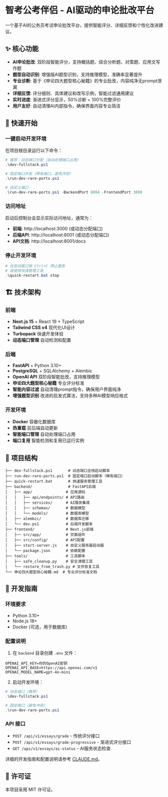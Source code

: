 # 智考公考伴侣 - AI驱动的申论批改平台

一个基于AI的公务员考试申论批改平台，提供智能评分、详细反馈和个性化改进建议。

## ✨ 核心功能

- **AI申论批改**: 双阶段智能评分，支持概括题、综合分析题、对策题、应用文写作题
- **题型自动识别**: 增强版AI题型识别，支持推理模型，准确率显著提升
- **专业诊断**: 基于《申论四大题型核心秘籍》的专业批改，内容纯净无prompt泄漏
- **详细反馈**: 评分细则、具体建议和改写示例，智能过滤通用建议
- **实时进度**: 渐进式评分显示，50%诊断 + 100%完整评价
- **用户友好**: 自动清理AI内部指令，确保界面内容专业简洁

## 🚀 快速开始

### 一键启动开发环境

在项目根目录运行以下命令：

```powershell
# 推荐：动态端口分配（自动处理端口占用）
.\dev-fullstack.ps1

# 固定端口开发（稀有端口，避免冲突）
.\run-dev-rare-ports.ps1

# 自定义端口
.\run-dev-rare-ports.ps1 -BackendPort 8004 -FrontendPort 3000
```

### 访问地址

启动后控制台会显示实际访问地址，通常为：
- **前端**: http://localhost:3000 (或动态分配端口)
- **后端API**: http://localhost:8001 (或动态分配端口)
- **API文档**: http://localhost:8001/docs

### 停止开发环境

```powershell
# 在启动窗口按 Ctrl+C 停止服务
# 或使用快速管理工具
.\quick-restart.bat stop
```

## 🏗️ 技术架构

### 前端
- **Next.js 15** + React 19 + TypeScript
- **Tailwind CSS v4** 现代化UI设计
- **Turbopack** 快速开发体验
- **动态端口管理** 自动检测和配置

### 后端  
- **FastAPI** + Python 3.10+
- **PostgreSQL** + SQLAlchemy + Alembic
- **OpenAI API** 双阶段智能批改，支持推理模型
- **申论四大题型核心秘籍** 专业评分标准
- **智能内容过滤** 自动清理prompt指令，确保用户界面纯净
- **增强题型识别** 改进的启发式算法，支持多种AI模型响应格式

### 开发环境
- **Docker** 容器化数据库
- **热重载** 前后端自动更新
- **智能端口管理** 自动处理端口占用
- **端口复用** 智能检测和复用已运行实例

## 📁 项目结构

```
├── dev-fullstack.ps1       # 动态端口全栈启动脚本
├── run-dev-rare-ports.ps1  # 固定端口启动脚本（稀有端口）
├── quick-restart.bat       # 快速服务管理工具
├── backend/                # FastAPI后端
│   ├── app/               # 应用源码
│   │   ├── api/endpoints/ # API路由
│   │   ├── services/      # AI服务集成
│   │   ├── schemas/       # 数据模型
│   │   └── models/        # 数据库模型
│   ├── alembic/           # 数据库迁移
│   └── dev.ps1            # 后端开发脚本
├── frontend/              # Next.js前端
│   ├── src/app/           # 页面组件
│   ├── src/config/        # API配置
│   ├── start-server.js    # 自定义服务器启动器
│   └── package.json       # 依赖配置
├── tools/                 # 工具脚本
│   ├── safe_cleanup.py    # 安全清理工具
│   └── restore_from_trash.py # 文件恢复工具
└── 申论四大题型核心秘籍.md  # 专业评分标准文档
```

## 🔧 开发指南

### 环境要求
- Python 3.10+
- Node.js 18+
- Docker (可选，用于数据库)

### 配置说明
1. 在 `backend` 目录创建 `.env` 文件：
```env
OPENAI_API_KEY=你的OpenAI密钥
OPENAI_API_BASE=https://api.openai.com/v1
OPENAI_MODEL_NAME=gpt-4o-mini
```

2. 启动开发环境：
```powershell
# 动态端口（推荐）
.\dev-fullstack.ps1

# 固定端口（避免冲突）
.\run-dev-rare-ports.ps1
```

### API 接口
- `POST /api/v1/essays/grade` - 传统评分接口
- `POST /api/v1/essays/grade-progressive` - 渐进式评分接口
- `GET /api/v1/essays/ai-status` - AI服务状态检查

详细的开发指南和配置说明请参考 [CLAUDE.md](CLAUDE.md)。

## 📝 许可证

本项目采用 MIT 许可证。
